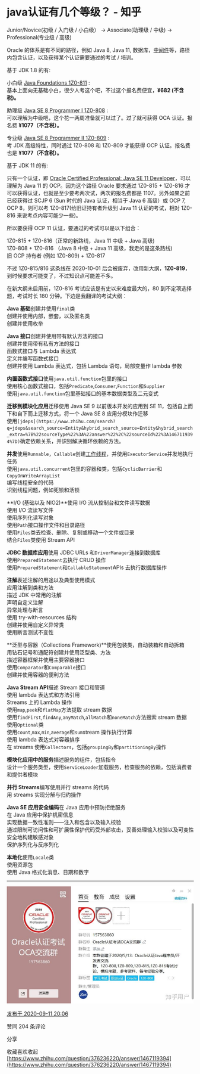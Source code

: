 # java认证有几个等级？ - 知乎
Junior/Novice(初级 / 入门级 / 小白级） -> Associate(助理级 / 中级) -> Professional(专业级 / 高级)

Oracle 的体系是有不同的路径，例如 Java 8, Java 11, 数据库，[中间件](https://www.zhihu.com/search?q=%E4%B8%AD%E9%97%B4%E4%BB%B6&search_source=Entity&hybrid_search_source=Entity&hybrid_search_extra=%7B%22sourceType%22%3A%22answer%22%2C%22sourceId%22%3A1467119394%7D)等，路径内包含认证，以及获得某个认证需要通过的考试 / 培训。

基于 JDK 1.8 的有:

小白级 [Java Foundations 1Z0-811](https://link.zhihu.com/?target=https%3A//education.oracle.com/java-foundations/pexam_1Z0-811) :  
基本上面向无基础小白，很少人考这个吧，不过这个报名费便宜，**¥682 (不含税)。** 

助理级 [Java SE 8 Programmer I 1Z0-808](https://link.zhihu.com/?target=https%3A//education.oracle.com/java-se-8-programmer-i/pexam_1Z0-808) :  
可以理解为中级吧，这个花一两周准备就可以过了。过了就可获得 OCA 认证。报名费 **¥1077（不含税）。** 

专业级 [Java SE 8 Programmer II 1Z0-809](https://link.zhihu.com/?target=https%3A//education.oracle.com/java-se-8-programmer-ii/pexam_1Z0-809) :  
考 JDK 高级特性，同时通过 1Z0-808 和 1Z0-809 才能获得 OCP 认证。报名费也是 **¥1077（不含税）。** 

基于 JDK 11 的有:

只有一个认证，即 [Oracle Certified Professional: Java SE 11 Developer](https://link.zhihu.com/?target=https%3A//education.oracle.com/oracle-certified-professional-java-se-11-developer/trackp_815)，可以理解为 Java 11 的 OCP。因为这个路径 Oracle 要求通过 1Z0-815 + 1Z0-816 才可以获得认证，也就是至少要考两次试，两次的报名费都是 1107。另外如果之前已经获得过 SCJP 6 (Sun 时代的 Java 认证，相当于 Java 6 高级）或 OCP 7, OCP 8，则可以考 1Z0-817(给旧证持有者升级到 Java 11 认证的考试，相对 1Z0-816 来说考点内容可能少一些)。

所以要获得 OCP 11 认证，要通过的考试可以是以下组合：

1Z0-815 + 1Z0-816（正常的新路线，Java 11 中级 + Java 高级)  
1Z0-808 + 1Z0-816 （Java 8 中级 + Java 11 高级，我走的是这条路线)  
旧 OCP 持有者 (例如 1Z0-809) + 1Z0-817

不过 1Z0-815/816 这条线在 2020-10-01 后会被废弃，改用新大纲，**1Z0-819**，到时候要求可能变了，不过知识点可能差不多。

在新大纲未启用前，1Z0-816 考试应该是有史以来难度最大的，80 到不定项选择题，考试时长 180 分钟。下边是我翻译的考试大纲：

**Java 基础**创建并使用`final`类  
创建并使用内部，嵌套，以及匿名类  
创建并使用枚举

**Java 接口**创建并使用带有默认方法的接口  
创建并使用带有私有方法的接口  
函数式接口与 Lambda 表达式  
定义并编写函数式接口  
创建并使用 Lambda 表达式，包括 Lambda 语句，局部变量作 lambda 参数

**内置函数式接口**使用`java.util.function`包里的接口  
使用核心函数式接口，包括`Predicate`,`Consumer`,`Function`和`Supplier`  
使用`java.util.function`包里基础接口的基本数据类型及二元变式

**迁移到模块化应用**迁移使用 Java SE 9 以前版本开发的应用到 SE 11，包括自上而下和自下而上迁移方式，将一个 Java SE 8 应用分模块作迁移  
使用`[jdeps](https://www.zhihu.com/search?q=jdeps&search_source=Entity&hybrid_search_source=Entity&hybrid_search_extra=%7B%22sourceType%22%3A%22answer%22%2C%22sourceId%22%3A1467119394%7D)`确定依赖关系，并识别解决循环依赖的方法。

**并发**使用`Runnable`，`Callable`创建[工作线程](https://www.zhihu.com/search?q=%E5%B7%A5%E4%BD%9C%E7%BA%BF%E7%A8%8B&search_source=Entity&hybrid_search_source=Entity&hybrid_search_extra=%7B%22sourceType%22%3A%22answer%22%2C%22sourceId%22%3A1467119394%7D)，并使用`ExecutorService`并发地执行任务  
使用`java.util.concurrent`包里的容器和类，包括`CyclicBarrier`和`CopyOnWriteArrayList`  
编写线程安全的代码  
识别线程问题，例如死锁和活锁

**I/O (基础以及 NIO2)**使用 I/O 流从控制台和文件读写数据  
使用 I/O 流读写文件  
使用序列化读写对象  
使用`Path`接口操作文件和目录路径  
使用`Files`类去检查、删除、复制或移动一个文件或目录  
结合`Files`类使用 Stream API

**JDBC 数据库应用**使用 JDBC URLs 和`DriverManager`连接到数据库  
使用`PreparedStatement`去执行 CRUD 操作  
使用`PreparedStatement`和`CallableStatement`APIs 去执行数据库操作

**注解**表述注解的用途以及典型使用模式  
应用注解到类和方法  
描述 JDK 中常用的注解  
声明自定义注解  
异常处理与断言  
使用 try-with-resources 结构  
创建并使用自定义异常类  
使用断言测试不变性

**泛型与容器（Collections Framework)**使用包装类，自动装箱和自动拆箱  
用钻石记号和通配符创建并使用泛型类、方法  
描述容器框架并使用主要容器接口  
使用`Comparator`和`Comparable`接口  
创建并使用容器的便利方法

**Java Stream API**描述 Stream 接口和管道  
使用 lambda 表达式和方法引用  
Streams 上的 Lambda 操作  
使用`map`,`peek`和`flatMap`方法提取 stream 数据  
使用`findFirst`,`findAny`,`anyMatch`,`allMatch`和`noneMatch`方法搜索 stream 数据  
使用`Optional`类  
使用`count`,`max`,`min`,`average`和`sum`stream 操作执行计算  
使用 lambda 表达式对容器排序  
在 streams 使用`Collectors`，包括`groupingBy`和`partitioningBy`操作

**模块化应用中的服务**描述服务的组件，包括指令  
设计一个服务类型，使用`ServiceLoader`加载服务，检查服务的依赖，包括消费者和提供者模块

**并行 Streams**编写使用并行 streams 的代码  
用 streams 实现分解与归约操作

**Java SE 应用安全编码**在 Java 应用中预防拒绝服务  
在 Java 应用中保护机密信息  
实现数据一致性准则——注入和包含以及输入校验  
通过限制可访问性和可扩展性保护代码受外部攻击，妥善处理输入校验以及可变性  
安全地构建敏感对象  
保护序列化与反序列化

**本地化**使用`Locale`类  
使用资源包  
使用 Java 格式化消息、日期和数字

* * *

![](https://github.com/gkeo/img/blob/main/2022/2022-6-29%2015-57-06/137c40ba-e313-4fc3-9bf4-f251732f6ce9.jpeg?raw=true)

[发布于 2020-09-11 20:06](//www.zhihu.com/question/376236220/answer/1467119394)

​赞同 20​​4 条评论

​分享

​收藏​喜欢收起​ 
 [https://www.zhihu.com/question/376236220/answer/1467119394](https://www.zhihu.com/question/376236220/answer/1467119394)
